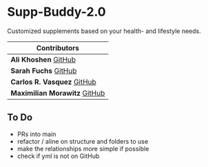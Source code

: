 # Supp-Buddy-2.0

Customized supplements based on your health- and lifestyle needs.

| **Contributors**                                                 |
|------------------------------------------------------------------|
| **Ali Khoshen** [GitHub](https://github.com/alikoshen)           |
| **Sarah Fuchs** [GitHub](https://github.com/sarah-fuchs)         |
| **Carlos R. Vasquez** [GitHub](https://github.com/carlos)        |
| **Maximilian Morawitz** [GitHub](https://github.com/mamoraw)     |

## To Do

- PRs into main
- refactor / aline on structure and folders to use
- make the relationships more simple if possible
- check if yml is not on GitHub

